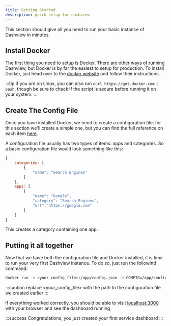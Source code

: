 ```yaml
---
title: Getting Started
description: quick setup for dashview
---
```


This section should give all you need to run your basic instance of Dashview in minutes.

## Install Docker

The first thing you need to setup is Docker. There are other ways of running Dashview, but Docker is by far the easiest to setup for production.
To install Docker, just head over to the [docker website](https://docker.com) and follow their instructions.

:::tip
if you are on Linux, you can also run `curl https://get.docker.com | bash`, though be sure to check if the script is secure before running it on your system.
:::

## Create The Config File

Once you have installed Docker, we need to create a configuration file: for this section we'll create a simple one, but you can find the full reference on each item [here](/reference/structure).

A configuration file usually has two types of items: apps and categories. So a basic configuration file would look something like this:
```js
{
    categories: [
        {
            "name": "Search Engines"
        }
    ],
    apps: [
        {
            "name": "Google",
            "category": "Search Engines",
            "url":"https://google.com"
        }
    ]
}
```

This creates a category containing one app.

## Putting it all together

Now that we have both the configuration file and Docker installed, it is time to run your very first Dashview instance. To do so, just run the followind command:
```bash
docker run -v <your_config_file>:/app/config.json -e CONFIG=/app/config.json -p 3000:3000 ghcr.io/matfire/dashview:latest
```

:::caution
replace <your_config_file> with the path to the configuration file we created earlier
:::

If everything worked correctly, you should be able to visit [localhost:3000](http://localhost:3000) with your browser and see the dashboard running

:::success
Congratulations, you just created your first service dashboard
:::